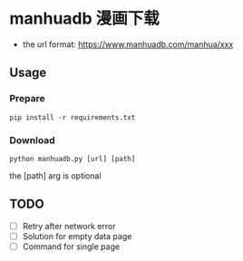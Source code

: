 # manhuadb 漫画下载

- the url format: https://www.manhuadb.com/manhua/xxx

## Usage

### Prepare

```shell
pip install -r requirements.txt
```

### Download

```shell
python manhuadb.py [url] [path] 
```

the [path] arg is optional

## TODO

- [ ] Retry after network error
- [ ] Solution for empty data page
- [ ] Command for single page